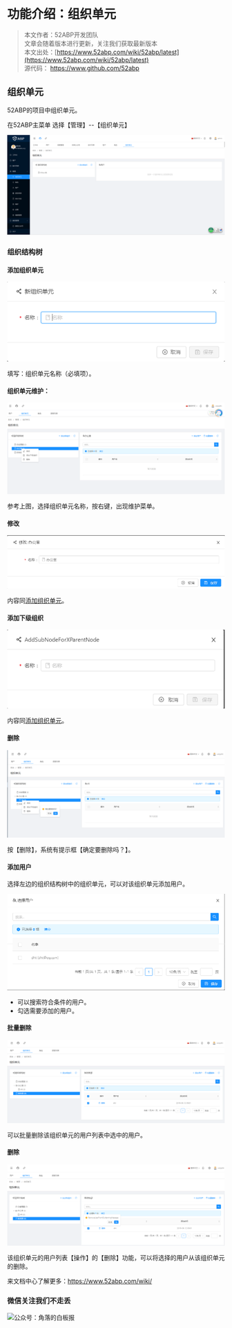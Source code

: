 # 功能介绍：组织单元

> 本文作者：52ABP开发团队 </br>
> 文章会随着版本进行更新，关注我们获取最新版本 </br>
> 本文出处：[https://www.52abp.com/wiki/52abp/latest](https://www.52abp.com/wiki/52abp/latest) </br>
> 源代码： https://www.github.com/52abp </br>


<!-- 简单的图文介绍: 关联代码位置 -->
## 组织单元

52ABP的项目中组织单元。

在52ABP主菜单 选择【管理】--【组织单元】


 ![image](images/Features-52ABP-NG-Organization-Units-1.png)

 



### 组织结构树

#### 添加组织单元

 ![image](images/Features-52ABP-NG-Organization-Units-2.png)

 填写：组织单元名称（必填项）。
 

#### 组织单元维护：

 ![image](images/Features-52ABP-NG-Organization-Units-3.png)

参考上图，选择组织单元名称，按右键，出现维护菜单。

#### 修改
 ![image](images/Features-52ABP-NG-Organization-Units-4.png)

 内容同[添加组织单元](Features-52ABP-NG-Organization-Units.md#添加组织单元)。
 
#### 添加下级组织

 ![image](images/Features-52ABP-NG-Organization-Units-5.png)

 内容同[添加组织单元](Features-52ABP-NG-Organization-Units.md#添加组织单元)。

####  删除

 ![image](images/Features-52ABP-NG-Organization-Units-6.png)

  按【删除】，系统有提示框【确定要删除吗？】。

#### 添加用户
选择左边的组织结构树中的组织单元，可以对该组织单元添加用户。

 ![image](images/Features-52ABP-NG-Organization-Units-7.png)

- 可以搜索符合条件的用户。
- 勾选需要添加的用户。

####  批量删除

 ![image](images/Features-52ABP-NG-Organization-Units-8.png)

可以批量删除该组织单元的用户列表中选中的用户。

####  删除
 ![image](images/Features-52ABP-NG-Organization-Units-9.png)

 该组织单元的用户列表【操作】的【删除】功能，可以将选择的用户从该组织单元的删除。


 

 
<!-- 简单的图文介绍: 效果展示 -->

<!-- 详细的图文介绍: 常见的应用场景&可能的注意事项 -->


来文档中心了解更多：https://www.52abp.com/wiki/ 

### 微信关注我们不走丢

<img src="https://www.52abp.com/imgs/money-QR/jiaoluo_wechat_QR.jpg" class="img-fluid text-center " alt="公众号：角落的白板报" style="
    height: 80;
    width: 250px;"/>
